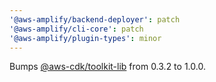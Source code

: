 ```yaml
---
'@aws-amplify/backend-deployer': patch
'@aws-amplify/cli-core': patch
'@aws-amplify/plugin-types': minor
---
```


Bumps [@aws-cdk/toolkit-lib](https://github.com/aws/aws-cdk-cli/tree/HEAD/packages/@aws-cdk/toolkit-lib) from 0.3.2 to 1.0.0.
